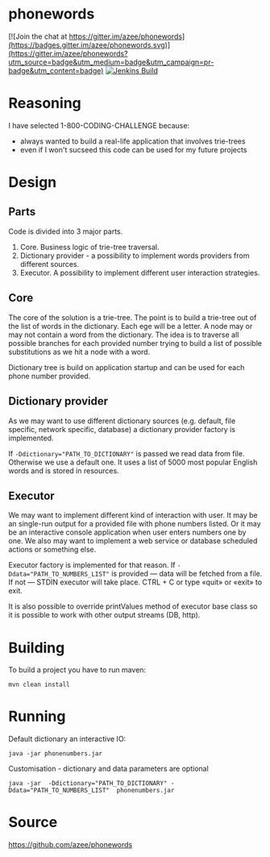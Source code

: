 # phonewords

[![Join the chat at https://gitter.im/azee/phonewords](https://badges.gitter.im/azee/phonewords.svg)](https://gitter.im/azee/phonewords?utm_source=badge&utm_medium=badge&utm_campaign=pr-badge&utm_content=badge)
[![Jenkins Build](http://azee.people.yandex.net/jenkins/buildStatus/icon?job=phonewords)](http://azee.people.yandex.net/jenkins/job/phonewords)

Reasoning
==========

I have selected 1-800-CODING-CHALLENGE because:
* always wanted to build a real-life application that involves trie-trees
* even if I won't sucseed this code can be used for my future projects

Design
==========

Parts
------
Code is divided into 3 major parts.
1. Core. Business logic of trie-tree traversal.
2. Dictionary provider - a possibility to implement words providers from different sources.
3. Executor. A possibility to implement different user interaction strategies.

Core
------
The core of the solution is a trie-tree. The point is to build a trie-tree out of the list of words in the dictionary. Each ege will be a letter. A node may or may not contain a word from the dictionary. The idea is to traverse all possible branches for each provided number trying to build a list of possible substitutions as we hit a node with a word. 

Dictionary tree is build on application startup and can be used for each phone number provided.

Dictionary provider
------

As we may want to use different dictionary sources (e.g. default, file specific, network specific, database) a dictionary provider factory is implemented. 

If ```-Ddictionary="PATH_TO_DICTIONARY"``` is passed we read data from file. Otherwise we use a default one. It uses a list of 5000 most popular English words and is stored in resources.

Executor
------

We may want to implement different kind of interaction with user. It may be an single-run output for a provided file with phone numbers listed. Or it may be an interactive console application when user enters numbers one by one. We also may want to implement a web service or database scheduled actions or something else. 

Executor factory is implemented for that reason. If ```-Ddata="PATH_TO_NUMBERS_LIST"``` is provided — data will be fetched from a file. If not — STDIN executor will take place. CTRL + C or type «quit» or «exit» to exit.

It is also possible to override printValues method of executor base class so it is possible to work with other output streams (DB, http).

Building
==========

To build a project you have to run maven:
```
mvn clean install
```

Running
==========

Default dictionary an interactive IO:
```
java -jar phonenumbers.jar
```

Customisation - dictionary and data parameters are optional
```
java -jar  -Ddictionary="PATH_TO_DICTIONARY" -Ddata="PATH_TO_NUMBERS_LIST"  phonenumbers.jar
```

Source 
==========
https://github.com/azee/phonewords
